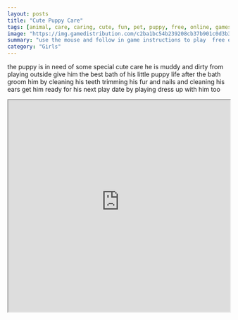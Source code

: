 ```yaml
---
layout: posts
title: "Cute Puppy Care"
tags: [animal, care, caring, cute, fun, pet, puppy, free, online, games, oyna, game, free, games, play, play, games]
image: "https://img.gamedistribution.com/c2ba1bc54b239208cb37b901c0d3b363.jpg"
summary: "use the mouse and follow in game instructions to play  free online games oyna game free games play play games"
category: "Girls"
---
```


the puppy is in need of some special cute care he is muddy and dirty from playing outside give him the best bath of his little puppy life after the bath groom him by cleaning his teeth trimming his fur and nails and cleaning his ears get him ready for his next play date by playing dress up with him too

<iframe width="100%" height="480px;" src="https://flash.gamedistribution.com?game=c2ba1bc54b239208cb37b901c0d3b363"></iframe>